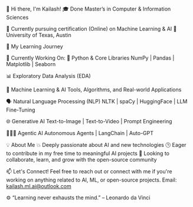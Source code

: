 👋 Hi there, I'm Kailash!
🎓 Done Master’s in Computer & Information Sciences

📍 Currently pursuing certification (Online) on Machine Learning & AI
🏫 University of Texas, Austin

🚀 My Learning Journey

🔧 Currently Working On:
🐍 Python & Core Libraries
NumPy | Pandas | Matplotlib | Seaborn

📊 Exploratory Data Analysis (EDA)

🤖 Machine Learning & AI
Tools, Algorithms, and Real-world Applications

🗣️ Natural Language Processing (NLP)
NLTK | spaCy | HuggingFace | LLM Fine-Tuning

🌐 Generative AI
Text-to-Image | Text-to-Video | Prompt Engineering

🧠🧑‍🚀 Agentic AI
Autonomous Agents | LangChain | Auto-GPT

💡 About Me
💥 Deeply passionate about AI and new technologies
🕒 Eager to contribute in my free time to meaningful AI projects
🤝 Looking to collaborate, learn, and grow with the open-source community

📫 Let's Connect!
Feel free to reach out or connect with me if you're working on anything related to AI, ML, or open-source projects.
Email: kailash.ml.ai@outlook.com

⚙️ “Learning never exhausts the mind.” – Leonardo da Vinci
